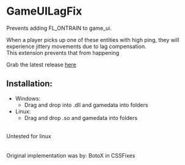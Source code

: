 # GameUILagFix

Prevents adding FL_ONTRAIN to game_ui.

When a player picks up one of these entities with high ping, they will experience jittery movements due to lag compensation.  
This extension prevents that from happening

Grab the latest release [here](https://github.com/SnowyGFL/sm-ext-GameUILagFix/releases/tag/0.1)

## Installation:
- Windows:  
  - Drag and drop into .dll and gamedata into folders
- Linux:  
  - Drag and drop .so and gamedata into folders

<br/>
Untested for linux
<br/>
<br/>
<br/>
Original implementation was by: BotoX in CSSFixes
